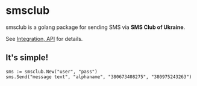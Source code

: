 # smsclub
smsclub is a golang package for sending SMS via **SMS Club of Ukraine**.

See [Integration, API](https://smsclub.mobi/en/pages/show/api) for details.

## It's simple!
```
sms := smsclub.New("user", "pass")
sms.Send("message text", "alphaname", "380673408275", "380975243263")
```